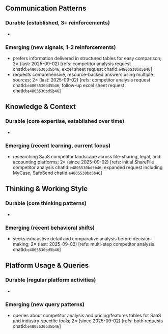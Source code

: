 ## Communication Patterns
### Durable (established, 3+ reinforcements)
-

### Emerging (new signals, 1-2 reinforcements)
- prefers information delivered in structured tables for easy comparison; 2× (last: 2025-09-02) [refs: competitor analysis request chatId:`e4805530bd5b46`; excel sheet request chatId:`e4805530bd5b46`]
- requests comprehensive, resource-backed answers using multiple sources; 2× (last: 2025-09-02) [refs: competitor analysis request chatId:`e4805530bd5b46`; follow-up excel sheet request chatId:`e4805530bd5b46`]

## Knowledge & Context
### Durable (core expertise, established over time)
-

### Emerging (recent learning, current focus)
- researching SaaS competitor landscape across file-sharing, legal, and accounting platforms; 2× (since 2025-09-02) [refs: initial ShareFile competitor analysis chatId:`e4805530bd5b46`; expanded request including MyCase, SafeSend chatId:`e4805530bd5b46`]

## Thinking & Working Style
### Durable (core thinking patterns)
-

### Emerging (recent behavioral shifts)
- seeks exhaustive detail and comparative analysis before decision-making; 2× (last: 2025-09-02) [refs: multi-step competitor analysis chatId:`e4805530bd5b46`]

## Platform Usage & Queries
### Durable (regular platform activities)
-

### Emerging (new query patterns)
- queries about competitor analysis and pricing/features tables for SaaS and industry-specific tools; 2× (since 2025-09-02) [refs: both requests chatId:`e4805530bd5b46`]